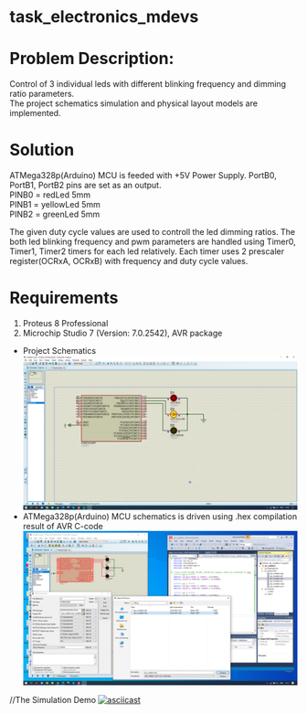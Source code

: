 # task_electronics_mdevs

# Problem Description:
Control of 3 individual leds with different blinking frequency and dimming ratio parameters.\
The project schematics simulation and physical layout models are implemented.

# Solution
ATMega328p(Arduino) MCU is feeded with +5V Power Supply. 
PortB0, PortB1, PortB2 pins are set as an output.\
PINB0 = redLed 5mm \
PINB1 = yellowLed 5mm \
PINB2 = greenLed 5mm

The given duty cycle values are used to controll the led dimming ratios.
The both led blinking frequency and pwm parameters are handled using Timer0, Timer1, Timer2 timers for each led relatively.
Each timer uses 2 prescaler register(OCRxA, OCRxB) with frequency and duty cycle values.

# Requirements
1) Proteus 8 Professional
2) Microchip Studio 7 (Version: 7.0.2542), AVR package

* Project Schematics\
![alt text](Proteus_Atmega328p/schematics_colored.png)
* ATMega328p(Arduino) MCU schematics is driven using .hex compilation result of AVR C-code\
![alt text](atmega328p.png)

//The Simulation Demo
[![asciicast]()](youtube.com/watch?v=Blmsg7yWJyE)
